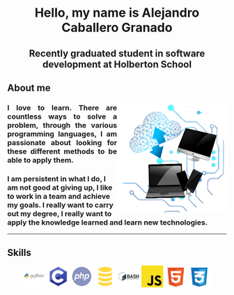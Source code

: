 <h1 align="center"> Hello, my name is Alejandro Caballero Granado </h1>

<h2 align="center"> Recently graduated student in software development at Holberton School</h2>

## About me

<div>
  <img align="right"  width="50%" src="./images/laptops.png"/>
  <h3 align="justify">
    I love to learn. There are countless ways to solve a problem, through the various programming languages, I am passionate about looking for these different methods to be able to apply them.
   </h3>
  <h3>
I am persistent in what I do, I am not good at giving up, I like to work in a team and achieve my goals. I really want to carry out my degree, I really want to apply the knowledge learned and learn new technologies.
  </h3>

---

## Skills

<div align="center">

<img  width="50px" src="./images/python.png"/> <img  width="50px" src="./images/c.png"/> <img   width="50px" src="./images/php.png"/> <img   width="50px" src="./images/sql.png"/> <img   width="50px" src="./images/bash.png"/> <img   width="50px" src="./images/javascript.png"/> <img   width="50px" src="./images/html5.png"/> <img   width="50px" src="./images/css.png"/>

</div>

</div>


